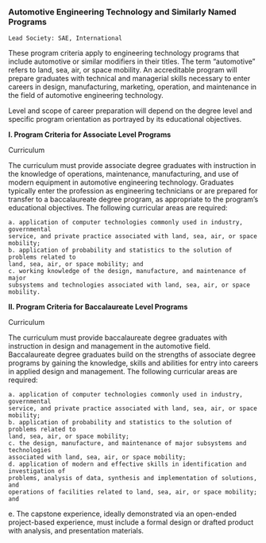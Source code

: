 

### Automotive Engineering Technology and Similarly Named Programs

```
Lead Society: SAE, International
```
These program criteria apply to engineering technology programs that include
automotive or similar modifiers in their titles. The term “automotive” refers to land, sea,
air, or space mobility. An accreditable program will prepare graduates with technical
and managerial skills necessary to enter careers in design, manufacturing, marketing,
operation, and maintenance in the field of automotive engineering technology.

Level and scope of career preparation will depend on the degree level and specific
program orientation as portrayed by its educational objectives.

**I. Program Criteria for Associate Level Programs**

Curriculum

The curriculum must provide associate degree graduates with instruction in the
knowledge of operations, maintenance, manufacturing, and use of modern equipment in
automotive engineering technology. Graduates typically enter the profession as
engineering technicians or are prepared for transfer to a baccalaureate degree program,
as appropriate to the program’s educational objectives. The following curricular areas
are required:

```
a. application of computer technologies commonly used in industry, governmental
service, and private practice associated with land, sea, air, or space mobility;
b. application of probability and statistics to the solution of problems related to
land, sea, air, or space mobility; and
c. working knowledge of the design, manufacture, and maintenance of major
subsystems and technologies associated with land, sea, air, or space mobility.
```
**II. Program Criteria for Baccalaureate Level Programs**

Curriculum

The curriculum must provide baccalaureate degree graduates with instruction in design
and management in the automotive field. Baccalaureate degree graduates build on the
strengths of associate degree programs by gaining the knowledge, skills and abilities
for entry into careers in applied design and management. The following curricular areas
are required:

```
a. application of computer technologies commonly used in industry, governmental
service, and private practice associated with land, sea, air, or space mobility;
b. application of probability and statistics to the solution of problems related to
land, sea, air, or space mobility;
c. the design, manufacture, and maintenance of major subsystems and technologies
associated with land, sea, air, or space mobility;
d. application of modern and effective skills in identification and investigation of
problems, analysis of data, synthesis and implementation of solutions, and
operations of facilities related to land, sea, air, or space mobility; and
```

e. The capstone experience, ideally demonstrated via an open-ended project-based
experience, must include a formal design or drafted product with analysis, and
presentation materials.